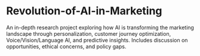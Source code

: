 # Revolution-of-AI-in-Marketing
An in-depth research project exploring how AI is transforming the marketing landscape through personalization, customer journey optimization, Voice/Vision/Language AI, and predictive insights. Includes discussion on opportunities, ethical concerns, and policy gaps.
